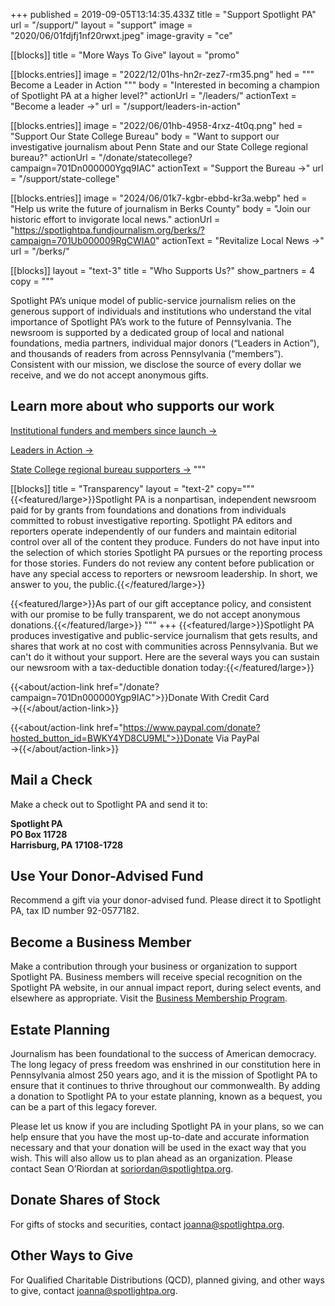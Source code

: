 +++
published = 2019-09-05T13:14:35.433Z
title = "Support Spotlight PA"
url = "/support/"
layout = "support"
image = "2020/06/01fdjfj1nf20rwxt.jpeg"
image-gravity = "ce"

[[blocks]]
title = "More Ways To Give"
layout = "promo"

[[blocks.entries]]
image = "2022/12/01hs-hn2r-zez7-rm35.png"
hed = """
Become a
Leader in Action
"""
body = "Interested in becoming a champion of Spotlight PA at a higher level?"
actionUrl = "/leaders/"
actionText = "Become a leader →"
url = "/support/leaders-in-action"

[[blocks.entries]]
image = "2022/06/01hb-4958-4rxz-4t0q.png"
hed = "Support Our State College Bureau"
body = "Want to support our investigative journalism about Penn State and our State College regional bureau?"
actionUrl = "/donate/statecollege?campaign=701Dn000000Ygq9IAC"
actionText = "Support the Bureau →"
url = "/support/state-college"

[[blocks.entries]]
image = "2024/06/01k7-kgbr-ebbd-kr3a.webp"
hed = "Help us write the future of journalism in Berks County"
body = "Join our historic effort to invigorate local news."
actionUrl = "https://spotlightpa.fundjournalism.org/berks/?campaign=701Ub000009RgCWIA0"
actionText = "Revitalize Local News →"
url = "/berks/"

[[blocks]]
layout = "text-3"
title = "Who Supports Us?"
show_partners = 4
copy = """

  Spotlight PA’s unique model of public-service journalism relies on the generous support of individuals and institutions who understand the vital importance of Spotlight PA’s work to the future of Pennsylvania. The newsroom is supported by a dedicated group of local and national foundations, media partners, individual major donors (“Leaders in Action”), and thousands of readers from across Pennsylvania (“members”). Consistent with our mission, we disclose the source of every dollar we receive, and we do not accept anonymous gifts.

  ## Learn more about who supports our work

  [Institutional funders and members since launch →](/support/funders-and-members#major-donors-and-funders-since-launch)

  [Leaders in Action →](/support/leaders-in-action/#our-current-leaders)

  [State College regional bureau supporters →](/support/state-college/#state-college-bureau-donors)
"""

[[blocks]]
title = "Transparency"
layout = "text-2"
copy="""
  {{<featured/large>}}Spotlight PA is a nonpartisan, independent newsroom paid for by grants from foundations and donations from individuals committed to robust investigative reporting. Spotlight PA editors and reporters operate independently of our funders and maintain editorial control over all of the content they produce. Funders do not have input into the selection of which stories Spotlight PA pursues or the reporting process for those stories. Funders do not review any content before publication or have any special access to reporters or newsroom leadership. In short, we answer to you, the public.{{</featured/large>}}

  {{<featured/large>}}As part of our gift acceptance policy, and consistent with our promise to be fully transparent, we do not accept anonymous donations.{{</featured/large>}}
"""
+++
{{<featured/large>}}Spotlight PA produces investigative and public-service journalism that gets results, and shares that work at no cost with communities across Pennsylvania. But we can't do it without your support. Here are the several ways you can sustain our newsroom with a tax-deductible donation today:{{</featured/large>}}

{{<about/action-link href="/donate?campaign=701Dn000000Ygp9IAC">}}Donate With Credit Card  →{{</about/action-link>}}

{{<about/action-link href="https://www.paypal.com/donate?hosted_button_id=BWKY4YD8CU9ML">}}Donate Via PayPal  →{{</about/action-link>}}

## Mail a Check

Make a check out to Spotlight PA and send it to:

**Spotlight PA** <br>
**PO Box 11728** <br>
**Harrisburg, PA 17108-1728** <br>

## Use Your Donor-Advised Fund

Recommend a gift via your donor-advised fund. Please direct it to Spotlight PA, tax ID number 92-0577182.

## Become a Business Member

Make a contribution through your business or organization to support Spotlight PA. Business members will receive special recognition on the Spotlight PA website, in our annual impact report, during select events, and elsewhere as appropriate. Visit the [Business Membership Program](//spotlightpa.org/bizmember).

## Estate Planning

Journalism has been foundational to the success of American democracy. The long legacy of press freedom was enshrined in our constitution here in Pennsylvania almost 250 years ago, and it is the mission of Spotlight PA to ensure that it continues to thrive throughout our commonwealth. By adding a donation to Spotlight PA to your estate planning, known as a bequest, you can be a part of this legacy forever.

Please let us know if you are including Spotlight PA in your plans, so we can help ensure that you have the most up-to-date and accurate information necessary and that your donation will be used in the exact way that you wish. This will also allow us to plan ahead as an organization. Please contact Sean O’Riordan at [soriordan@spotlightpa.org](mailto:soriordan@spotlightpa.org).

## Donate Shares of Stock

For gifts of stocks and securities, contact [joanna@spotlightpa.org](mailto:joanna@spotlightpa.org).

## Other Ways to Give

For Qualified Charitable Distributions (QCD), planned giving, and other ways to give, contact [joanna@spotlightpa.org](mailto:joanna@spotlightpa.org).
